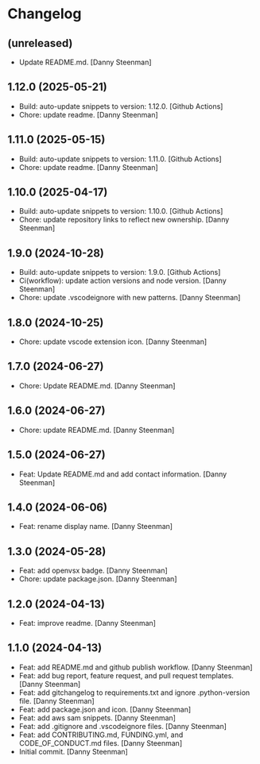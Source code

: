 Changelog
=========


(unreleased)
------------
- Update README.md. [Danny Steenman]


1.12.0 (2025-05-21)
-------------------
- Build: auto-update snippets to version: 1.12.0. [Github Actions]
- Chore: update readme. [Danny Steenman]


1.11.0 (2025-05-15)
-------------------
- Build: auto-update snippets to version: 1.11.0. [Github Actions]
- Chore: update readme. [Danny Steenman]


1.10.0 (2025-04-17)
-------------------
- Build: auto-update snippets to version: 1.10.0. [Github Actions]
- Chore: update repository links to reflect new ownership. [Danny
  Steenman]


1.9.0 (2024-10-28)
------------------
- Build: auto-update snippets to version: 1.9.0. [Github Actions]
- Ci(workflow): update action versions and node version. [Danny
  Steenman]
- Chore: update .vscodeignore with new patterns. [Danny Steenman]


1.8.0 (2024-10-25)
------------------
- Chore: update vscode extension icon. [Danny Steenman]


1.7.0 (2024-06-27)
------------------
- Chore: Update README.md. [Danny Steenman]


1.6.0 (2024-06-27)
------------------
- Chore: update README.md. [Danny Steenman]


1.5.0 (2024-06-27)
------------------
- Feat: Update README.md and add contact information. [Danny Steenman]


1.4.0 (2024-06-06)
------------------
- Feat: rename display name. [Danny Steenman]


1.3.0 (2024-05-28)
------------------
- Feat: add openvsx badge. [Danny Steenman]
- Chore: update package.json. [Danny Steenman]


1.2.0 (2024-04-13)
------------------
- Feat: improve readme. [Danny Steenman]


1.1.0 (2024-04-13)
------------------
- Feat: add README.md and github publish workflow. [Danny Steenman]
- Feat: add bug report, feature request, and pull request templates.
  [Danny Steenman]
- Feat: add gitchangelog to requirements.txt and ignore .python-version
  file. [Danny Steenman]
- Feat: add package.json and icon. [Danny Steenman]
- Feat: add aws sam snippets. [Danny Steenman]
- Feat: add .gitignore and .vscodeignore files. [Danny Steenman]
- Feat: add CONTRIBUTING.md, FUNDING.yml, and CODE_OF_CONDUCT.md files.
  [Danny Steenman]
- Initial commit. [Danny Steenman]


